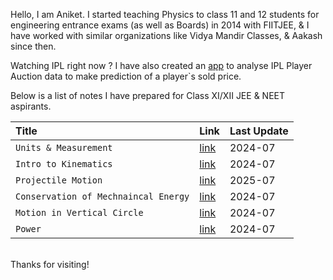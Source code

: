 Hello, I am Aniket. I started teaching Physics to class 11 and 12 students for engineering entrance exams (as well 
as Boards) in 2014 with FIITJEE, & I have worked with similar organizations like Vidya Mandir Classes, & Aakash since then.

Watching IPL right now ? I have also created an [app](https://aniketm117-regression-model-web-app-main-2lx3jl.streamlit.app/) to analyse IPL Player Auction data to make prediction of a player`s sold price.

Below is a list of notes I have prepared for Class XI/XII JEE & NEET aspirants.

<table>
  <thead>
    <tr>
      <th style="text-align: left">Title</th>
      <th style="text-align: left">Link</th>
      <th style="text-align: left">Last Update</th>
    </tr>
  </thead>
  <tbody>
    <tr>
      <td style="text-align: left"><code class="language-plaintext highlighter-rouge">Units & Measurement</code></td>
      <td style="text-align: left"><a href = "https://aniketm117.github.io/github-pages-with-jekyll/2024/07/29/units-measurement.html">link</a></td>
      <td style="text-align: left">2024-07</td>
    </tr>
    <tr>
      <td style="text-align: left"><code class="language-plaintext highlighter-rouge">Intro to Kinematics</code></td>
      <td style="text-align: left"><a href = "https://aniketm117.github.io/github-pages-with-jekyll/2020/06/24/intro-to-kinematics.html">link</a></td>
      <td style="text-align: left">2024-07</td>
    </tr>
    <tr>
      <td style="text-align: left"><code class="language-plaintext highlighter-rouge">Projectile Motion</code></td>
      <td style="text-align: left"><a href = "https://aniketm117.github.io/github-pages-with-jekyll/2025/07/24/projectile-motion.html">link</a></td>
      <td style="text-align: left">2025-07</td>
    </tr>
    <tr>
      <td style="text-align: left"><code class="language-plaintext highlighter-rouge">Conservation of Mechnaincal Energy</code></td>
      <td style="text-align: left"><a href = "https://aniketm117.github.io/github-pages-with-jekyll/2024/07/19/consv-of-mech.html">link</a></td>
      <td style="text-align: left">2024-07</td>
    </tr>
    <tr>
      <td style="text-align: left"><code class="language-plaintext highlighter-rouge">Motion in Vertical Circle</code></td>
      <td style="text-align: left"><a href = "https://aniketm117.github.io/github-pages-with-jekyll/2024/07/23/consv-of-mech-2.html">link</a></td>
      <td style="text-align: left">2024-07</td>
    </tr>
    <tr>
      <td style="text-align: left"><code class="language-plaintext highlighter-rouge">Power</code></td>
      <td style="text-align: left"><a href = "https://aniketm117.github.io/github-pages-with-jekyll/2024/07/27/power.html">link</a></td>
      <td style="text-align: left">2024-07</td>
    </tr>
  </tbody>
</table>

<br>
Thanks for visiting!
